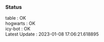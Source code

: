 ### Status


table : OK  
hogwarts : OK  
icy-bot : OK  
Latest Update : 2023-01-08 17:06:21.618895
